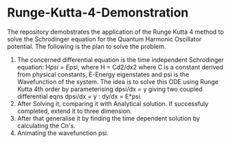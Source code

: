 # Runge-Kutta-4-Demonstration
 The repository demobstrates the application of the Runge Kutta 4 method to solve the Schrodinger equation for the Quantum Harmonic Oscillator potential.
 The following is the plan to solve the problem.
1. The concerned differential equation is the time independent Schrodinger equation: H*psi = E*psi,
    where H = Cd2/dx2 where C is a constant derived from physical constants, E-Energy eigenstates and psi is the Wavefunction of the system.
The idea is to solve this ODE using Runge Kutta 4th order by parameterising dpsi/dx = y giving two coupled differential eqns
                dpsi/dx = y :  dy/dx = E*psi
2. After Solving it, comparing it with Analytical solution. If successfuly completed, extend it to three dimension.
3. After that generalise it by finding the time dependent solution by calculating the Cn's.
4. Animating the wavefunction psi. 

